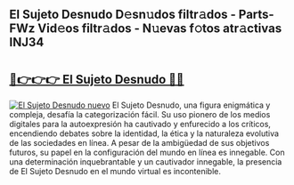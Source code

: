 ## El Sujeto Desnudo D𝚎sn𝚞dos filtr𝚊dos - Parts-FWz Vid𝚎os filtr𝚊dos - N𝚞evas f𝚘tos atr𝚊ctivas INJ34

# <h2><a href="http://mb92842.tromn.icu/?c=El+Sujeto+Desnudo">🔗👉👉👉 El Sujeto Desnudo 🔗🔗</a></h2>

[![El Sujeto Desnudo nuevo](https://i.imgur.com/pEAQMta.gif)](http://mb92842.tromn.icu/?c=El+Sujeto+Desnudo)
El Sujeto Desnudo, una figura enigmática y compleja, desafía la categorización fácil. Su uso pionero de los medios digitales para la autoexpresión ha cautivado y enfurecido a los críticos, encendiendo debates sobre la identidad, la ética y la naturaleza evolutiva de las sociedades en línea. A pesar de la ambigüedad de sus objetivos futuros, su papel en la configuración del mundo en línea es innegable. Con una determinación inquebrantable y un cautivador innegable, la presencia de El Sujeto Desnudo en el mundo virtual es incontenible.

